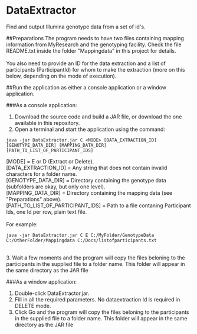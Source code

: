 # DataExtractor
Find and output Illumina genotype data from a set of id's.

##Preparations
The program needs to have two files containing mapping information from MyResearch and the genotyping facility. Check the file README.txt inside the folder "Mappingdata" in this project for details.<br><br>
You also need to provide an ID for the data extraction and a list of participants (ParticipantId) for whom to make the extraction (more on this below, depending on the mode of execution).

##Run the application as either a console application or a window application.

###As a console application:
1. Download the source code and build a JAR file, or download the one available in this repository.<br>
2. Open a terminal and start the application using the command:<br>
```
java -jar DataExtractor.jar C <MODE> [DATA_EXTRACTION_ID] [GENOTYPE_DATA_DIR] [MAPPING_DATA_DIR] [PATH_TO_LIST_OF_PARTICIPANT_IDS]
```
[MODE] = E or D (Extract or Delete).  
[DATA_EXTRACTION_ID] = Any string that does not contain invalid characters for a folder name.<br>
[GENOTYPE_DATA_DIR] = Directory containing the genotype data (subfolders are okay, but only one level).<br>
[MAPPING_DATA_DIR] = Directory containing the mapping data (see "Preparations" above).<br>
[PATH_TO_LIST_OF_PARTICIPANT_IDS] = Path to a file contaning Participant Ids, one Id per row, plain text file.<br>
<br>
For example:
```
java -jar DataExtractor.jar C E C:/MyFolder/GenotypeData C:/OtherFolder/Mappingdata C:/Docs/listofparticipants.txt
```
<br>
3. Wait a few moments and the program will copy the files beloning to the participants in the supplied file to a folder name. This folder will appear in the same directory as the JAR file<br>

###As a window application:
1. Double-click DataExtractor.jar.
2. Fill in all the required parameters. No dataextraction Id is required in DELETE mode.
3. Click Go and the program will copy the files beloning to the participants in the supplied file to a folder name. This folder will appear in the same directory as the JAR file<br>

